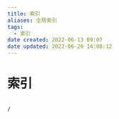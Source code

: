```yaml
---
title: 索引
aliases: 全局索引
tags:
  - 索引
date created: 2022-06-13 09:07
date updated: 2022-06-26 14:08:12
---
```


# 索引

```ActivityHistory

/

```

